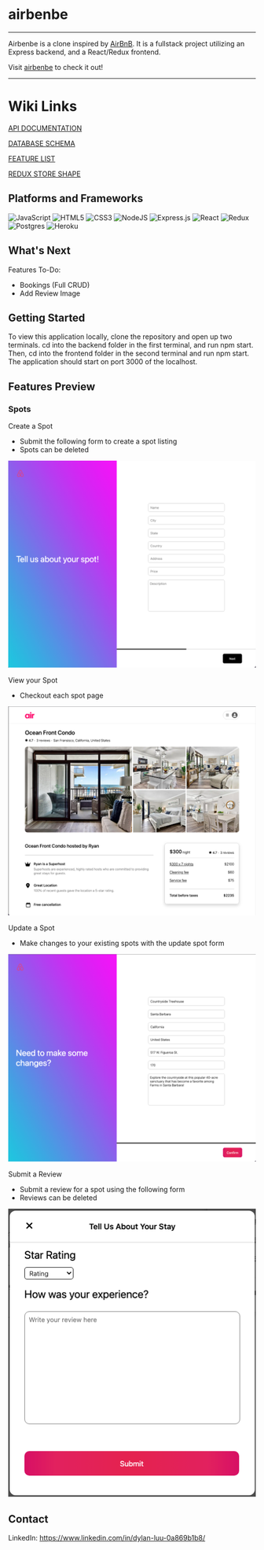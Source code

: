 # airbenbe

***

Airbenbe is a clone inspired by [AirBnB](https://www.airbnb.com/). It is a fullstack project utilizing an Express backend, and a React/Redux frontend.

Visit [airbenbe](https://airbenbe.herokuapp.com/) to check it out!

***

# Wiki Links

[API DOCUMENTATION](https://github.com/Dylluu/API-project/wiki/API-Documentation)

[DATABASE SCHEMA](https://github.com/Dylluu/API-project/wiki/Database-Schema)

[FEATURE LIST](https://github.com/Dylluu/API-project/wiki/Feature-List)

[REDUX STORE SHAPE](https://github.com/Dylluu/API-project/wiki/Redux-Store-Shape)

## Platforms and Frameworks

![JavaScript](https://img.shields.io/badge/javascript-%23323330.svg?style=for-the-badge&logo=javascript&logoColor=%23F7DF1E)
![HTML5](https://img.shields.io/badge/html5-%23E34F26.svg?style=for-the-badge&logo=html5&logoColor=white)
![CSS3](https://img.shields.io/badge/css3-%231572B6.svg?style=for-the-badge&logo=css3&logoColor=white)
![NodeJS](https://img.shields.io/badge/node.js-6DA55F?style=for-the-badge&logo=node.js&logoColor=white)
![Express.js](https://img.shields.io/badge/express.js-%23404d59.svg?style=for-the-badge&logo=express&logoColor=%2361DAFB)
![React](https://img.shields.io/badge/react-%2320232a.svg?style=for-the-badge&logo=react&logoColor=%2361DAFB)
![Redux](https://img.shields.io/badge/redux-%23593d88.svg?style=for-the-badge&logo=redux&logoColor=white)
![Postgres](https://img.shields.io/badge/postgres-%23316192.svg?style=for-the-badge&logo=postgresql&logoColor=white)
![Heroku](https://img.shields.io/badge/heroku-%23430098.svg?style=for-the-badge&logo=heroku&logoColor=white)

## What's Next

Features To-Do:
- Bookings (Full CRUD)
- Add Review Image

## Getting Started

To view this application locally, clone the repository and open up two terminals. cd into the backend folder in the first terminal, and run npm start. Then, cd into the frontend folder in the second terminal and run npm start. The application should start on port 3000 of the localhost.

## Features Preview

### Spots

Create a Spot
- Submit the following form to create a spot listing
- Spots can be deleted

![image](./assets/createSpot.png)

View your Spot
- Checkout each spot page

![image](./assets/eachSpot.png)

Update a Spot
- Make changes to your existing spots with the update spot form

![image](./assets/updateSpot.png)

Submit a Review
- Submit a review for a spot using the following form
- Reviews can be deleted

![image](./assets/reviewForm.png)

## Contact

LinkedIn: https://www.linkedin.com/in/dylan-luu-0a869b1b8/
